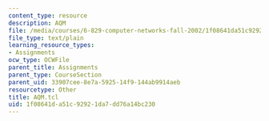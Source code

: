 ```yaml
---
content_type: resource
description: AQM
file: /media/courses/6-829-computer-networks-fall-2002/1f08641da51c92921da7dd76a14bc230_AQM.tcl
file_type: text/plain
learning_resource_types:
- Assignments
ocw_type: OCWFile
parent_title: Assignments
parent_type: CourseSection
parent_uid: 33907cee-8e7a-5925-14f9-144ab9914aeb
resourcetype: Other
title: AQM.tcl
uid: 1f08641d-a51c-9292-1da7-dd76a14bc230
---
```

